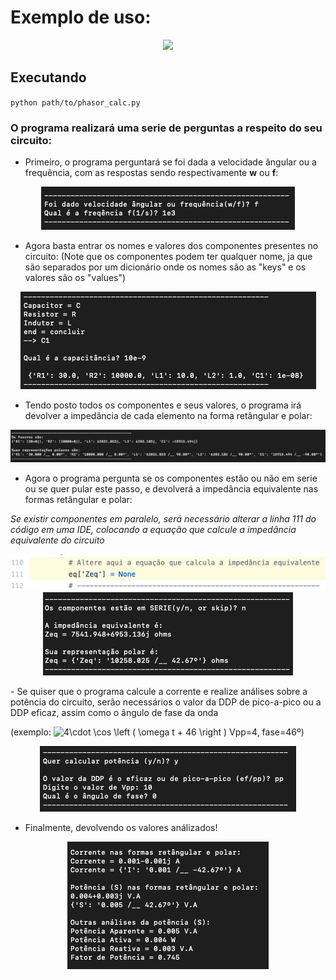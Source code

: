 # Exemplo de uso:
<p align="center">
<a href="https://www.circuitlab.com/circuit/2fxrr6s3kxd2/exemplo/"><img src="https://www.circuitlab.com/circuit/2fxrr6s3kxd2/screenshot/540x405/"/></a>
</p>


## Executando

`python path/to/phasor_calc.py`


### O programa realizará uma serie de perguntas a respeito do seu circuito:

- Primeiro, o programa perguntará se foi dada a velocidade ângular ou a frequência, com as respostas sendo respectivamente **w** ou **f**:
<p align="center">
<img src=img/step2.png>
</p>

- Agora basta entrar os nomes e valores dos componentes presentes no circuito: (Note que os componentes podem ter qualquer nome, ja que são separados por um dicionário onde os nomes são as "keys" e os valores são os "values")
<p align="center">
<img src=img/step3.png>

- Tendo posto todos os componentes e seus valores, o programa irá devolver a impedância de cada elemento na forma retângular e polar:
<p align="center">
<img src=img/step4.png>
</p>

- Agora o programa pergunta se os componentes estão ou não em serie ou se quer pular este passo, e devolverá a impedância equivalente nas formas retângular e polar: 

*Se existir componentes em paralelo, será necessário alterar a linha 111 do código em uma IDE, colocando a equação que calcule a impedância equivalente do circuito*
<p align="center">
<img src=img/linha111.png>

<img src=img/step5.png> 
</p>
- Se quiser que o programa calcule a corrente e realize análises sobre a potência do circuito, serão necessários o valor da DDP de pico-a-pico ou a DDP eficaz, assim como o ângulo de fase da onda 

(exemplo:   <img src="https://latex.codecogs.com/gif.latex?4\cdot&space;\cos&space;\left&space;(&space;\omega&space;t&space;&plus;&space;46&space;\right&space;)" title="4\cdot \cos \left ( \omega t + 46 \right )" />    Vpp=4, fase=46º)
<p align="center">
<img src=img/step6.png>
</p>

- Finalmente, devolvendo os valores análizados!
<p align="center">
<img src=img/step7.png>
</p>
